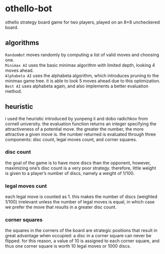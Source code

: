 # othello-bot
othello strategy board game for two players, played on an 8×8 uncheckered board. 

## algorithms
`RandomBot` moves randomly by computing a list of valid moves and choosing one. <br>
`Minimax AI` uses the basic minimax algorithm with limited depth, looking 4 moves ahead. <br>
`Alphabeta AI` uses the alphabeta algorithm, which introduces pruning to the minimax game tree. it is able to look 5 moves ahead due to this optimization. <br>
`Best AI` uses alphabeta again, and also implements a better evaluation method. <br>

## heuristic 
i used the heuristic introduced by yunpeng li and dobo radichkov from cornell university. the evaluation function returns an integer specifying the attractiveness of a potential move. the greater the number, the more attractive a given move is. the number returned is evaluated through three components: disc count, legal moves count, and corner squares. 

### disc count
the goal of the game is to have more discs than the opponent, however, maximizing one’s disc count is a very poor strategy. therefore, little weight is given to a player’s number of discs, namely a weight of 1/100.

### legal moves cunt
each legal move is counted as 1. this makes the number of discs (weighted 1/100) irrelevant unless the number of legal moves is equal, in which case we prefer the move that results in a greater disc count.

### corner squares
the squares in the corners of the board are strategic positions that result in great advantage when occupied: a disc in a corner square can never be flipped. for this reason, a value of 10 is assigned to each corner square, and thus one corner square is worth 10 legal moves or 1000 discs.
